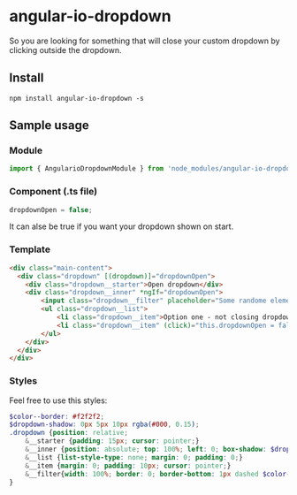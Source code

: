# angular-io-dropdown

So you are looking for something that will close your custom dropdown by clicking outside the dropdown.

## Install

```
npm install angular-io-dropdown -s
```

## Sample usage
### Module
```ts
import { AngularioDropdownModule } from 'node_modules/angular-io-dropdown';
```
### Component (.ts file)

```ts
dropdownOpen = false;
```
It can alse be true if you want your dropdown shown on start.

### Template
```html
<div class="main-content">
  <div class="dropdown" [(dropdown)]="dropdownOpen">
    <div class="dropdown__starter">Open dropdown</div>
    <div class="dropdown__inner" *ngIf="dropdownOpen">
        <input class="dropdown__filter" placeholder="Some randome element" />
        <ul class="dropdown__list">
            <li class="dropdown__item">Option one - not closing dropdown</li>
            <li class="dropdown__item" (click)="this.dropdownOpen = false" *ngFor="let i of [1,1,1,1,1]">Option two - closing dropdown</li>
        </ul>
    </div>
  </div>
</div>
```

### Styles 

Feel free to use this styles: 

```scss
$color--border: #f2f2f2;
$dropdown-shadow: 0px 5px 10px rgba(#000, 0.15);
.dropdown {position: relative; 
    &__starter {padding: 15px; cursor: pointer;}
    &__inner {position: absolute; top: 100%; left: 0; box-shadow: $dropdown-shadow; border: 1px solid $color--border;}
    &__list {list-style-type: none; margin: 0; padding: 0;}
    &__item {margin: 0; padding: 10px; cursor: pointer;}
    &__filter{width: 100%; border: 0; border-bottom: 1px dashed $color--border;padding: 20px 10px; box-sizing: border-box;}
}
```

